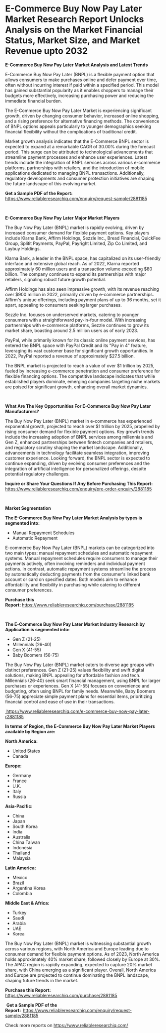 <p><h1>E-Commerce Buy Now Pay Later Market Research Report Unlocks Analysis on the Market Financial Status, Market Size, and Market Revenue upto 2032</h1></p><p><strong>E-Commerce Buy Now Pay Later Market Analysis and Latest Trends</strong></p>
<p><p>E-Commerce Buy Now Pay Later (BNPL) is a flexible payment option that allows consumers to make purchases online and defer payment over time, often without incurring interest if paid within a specified period. This model has gained substantial popularity as it enables shoppers to manage their budgets more effectively, increasing purchasing power and reducing the immediate financial burden.</p><p>The E-Commerce Buy Now Pay Later Market is experiencing significant growth, driven by changing consumer behavior, increased online shopping, and a rising preference for alternative financing methods. The convenience of BNPL options appeals particularly to younger demographics seeking financial flexibility without the complications of traditional credit. </p><p>Market growth analysis indicates that the E-Commerce BNPL sector is expected to expand at a remarkable CAGR of 30.00% during the forecast period. This surge can be attributed to technological advancements that streamline payment processes and enhance user experiences. Latest trends include the integration of BNPL services across various e-commerce platforms, partnerships with retailers, and the introduction of mobile applications dedicated to managing BNPL transactions. Additionally, regulatory developments and consumer protection initiatives are shaping the future landscape of this evolving market.</p></p>
<p><strong>Get a Sample PDF of the Report:&nbsp;</strong> <a href="https://www.reliableresearchiq.com/enquiry/request-sample/2881185?utm_campaign=2593&utm_medium=2&utm_source=Github&utm_content=ia&utm_term=12032025&utm_id=e-commerce-buy-now-pay-later">https://www.reliableresearchiq.com/enquiry/request-sample/2881185</a></p>
<p>&nbsp;</p>
<p><strong>E-Commerce Buy Now Pay Later Major Market Players</strong></p>
<p><p>The Buy Now Pay Later (BNPL) market is rapidly evolving, driven by increased consumer demand for flexible payment options. Key players include Klarna Bank, Affirm Holdings, Sezzle Inc., Bread Financial, QuickFee Group, Splitit Payments, PayPal, Payright Limited, Zip Co Limited, and Laybuy Holdings.</p><p>Klarna Bank, a leader in the BNPL space, has capitalized on its user-friendly interface and extensive global reach. As of 2022, Klarna reported approximately 60 million users and a transaction volume exceeding $80 billion. The company continues to expand its partnerships with major retailers, signaling robust future growth potential.</p><p>Affirm Holdings has also seen impressive growth, with its revenue reaching over $900 million in 2022, primarily driven by e-commerce partnerships. Affirm's unique offerings, including payment plans of up to 36 months, set it apart, appealing to consumers seeking larger purchases.</p><p>Sezzle Inc. focuses on underserved markets, catering to younger consumers with a straightforward pay-in-four model. With increasing partnerships with e-commerce platforms, Sezzle continues to grow its market share, boasting around 2.5 million users as of early 2023.</p><p>PayPal, while primarily known for its classic online payment services, has entered the BNPL space with PayPal Credit and its "Pay in 4" feature, leveraging its vast customer base for significant growth opportunities. In 2022, PayPal reported a revenue of approximately $27.5 billion.</p><p>The BNPL market is projected to reach a value of over $1 trillion by 2025, fueled by increasing e-commerce penetration and consumer preference for flexible financing options. The competitive landscape indicates that while established players dominate, emerging companies targeting niche markets are poised for significant growth, enhancing overall market dynamics.</p></p>
<p>&nbsp;</p>
<p><strong>What Are The Key Opportunities For E-Commerce Buy Now Pay Later Manufacturers?</strong></p>
<p><p>The Buy Now Pay Later (BNPL) market in e-commerce has experienced exponential growth, projected to reach over $1 trillion by 2025, propelled by rising consumer demand for flexible payment options. Key growth trends include the increasing adoption of BNPL services among millennials and Gen Z, enhanced partnerships between fintech companies and retailers, and regulatory scrutiny shaping the market landscape. Additionally, advancements in technology facilitate seamless integration, improving customer experience. Looking forward, the BNPL sector is expected to continue expanding, driven by evolving consumer preferences and the integration of artificial intelligence for personalized offerings, despite potential regulatory challenges.</p></p>
<p><strong>Inquire or Share Your Questions If Any Before Purchasing This Report:</strong> <a href="https://www.reliableresearchiq.com/enquiry/pre-order-enquiry/2881185?utm_campaign=2593&utm_medium=2&utm_source=Github&utm_content=ia&utm_term=12032025&utm_id=e-commerce-buy-now-pay-later">https://www.reliableresearchiq.com/enquiry/pre-order-enquiry/2881185</a></p>
<p>&nbsp;</p>
<p><strong>Market Segmentation</strong></p>
<p><strong>The E-Commerce Buy Now Pay Later Market Analysis by types is segmented into:</strong></p>
<p><ul><li>Manual Repayment Schedules</li><li>Automatic Repayment</li></ul></p>
<p><p>E-commerce Buy Now Pay Later (BNPL) markets can be categorized into two main types: manual repayment schedules and automatic repayment systems. Manual repayment schedules require consumers to manage their payments actively, often involving reminders and individual payment actions. In contrast, automatic repayment systems streamline the process by automatically deducting payments from the consumer's linked bank account or card on specified dates. Both models aim to enhance affordability and flexibility in purchasing while catering to different consumer preferences.</p></p>
<p><strong>Purchase this Report:&nbsp;</strong><a href="https://www.reliableresearchiq.com/purchase/2881185?utm_campaign=2593&utm_medium=2&utm_source=Github&utm_content=ia&utm_term=12032025&utm_id=e-commerce-buy-now-pay-later">https://www.reliableresearchiq.com/purchase/2881185</a></p>
<p>&nbsp;</p>
<p><strong>The E-Commerce Buy Now Pay Later Market Industry Research by Application is segmented into:</strong></p>
<p><ul><li>Gen Z (21-25)</li><li>Millennials (26-40)</li><li>Gen X (41-55)</li><li>Baby Boomers (56-75)</li></ul></p>
<p><p>The Buy Now Pay Later (BNPL) market caters to diverse age groups with distinct preferences. Gen Z (21-25) values flexibility and swift digital solutions, making BNPL appealing for affordable fashion and tech. Millennials (26-40) seek smart financial management, using BNPL for larger purchases or experiences. Gen X (41-55) focuses on convenience and budgeting, often using BNPL for family needs. Meanwhile, Baby Boomers (56-75) appreciate simple payment plans for essential items, prioritizing financial control and ease of use in their transactions.</p></p>
<p><a href="https://www.reliableresearchiq.com/e-commerce-buy-now-pay-later-r2881185?utm_campaign=2593&utm_medium=2&utm_source=Github&utm_content=ia&utm_term=12032025&utm_id=e-commerce-buy-now-pay-later">&nbsp;https://www.reliableresearchiq.com/e-commerce-buy-now-pay-later-r2881185</a></p>
<p><strong>In terms of Region, the E-Commerce Buy Now Pay Later Market Players available by Region are:</strong></p>
<p>
    <p> <strong> North America: </strong>
        <ul>
            <li>United States</li>
            <li>Canada</li>
        </ul>
        </p> 
    <p> <strong> Europe: </strong>
        <ul>
            <li>Germany</li>
            <li>France</li>
            <li>U.K.</li>
            <li>Italy</li>
            <li>Russia</li>
        </ul>
        </p> 
    <p> <strong> Asia-Pacific: </strong>
        <ul>
            <li>China</li>
            <li>Japan</li>
            <li>South Korea</li>
            <li>India</li>
            <li>Australia</li>
            <li>China Taiwan</li>
            <li>Indonesia</li>
            <li>Thailand</li>
            <li>Malaysia</li>
        </ul>
        </p> 
    <p> <strong> Latin America: </strong>
        <ul>
            <li>Mexico</li>
            <li>Brazil</li>
            <li>Argentina Korea</li>
            <li>Colombia</li>
        </ul>
        </p> 
    <p> <strong> Middle East & Africa: </strong>
        <ul>
            <li>Turkey</li>
            <li>Saudi</li>
            <li>Arabia</li>
            <li>UAE</li>
            <li>Korea</li>
        </ul>
    </p>
    </p>
<p><p>The Buy Now Pay Later (BNPL) market is witnessing substantial growth across various regions, with North America and Europe leading due to consumer demand for flexible payment options. As of 2023, North America holds approximately 40% market share, followed closely by Europe at 30%. The APAC region is rapidly expanding, expected to capture 20% market share, with China emerging as a significant player. Overall, North America and Europe are projected to continue dominating the BNPL landscape, shaping future trends in the market.</p></p>
<p><strong>Purchase this Report: </strong><a href="https://www.reliableresearchiq.com/purchase/2881185?utm_campaign=2593&utm_medium=2&utm_source=Github&utm_content=ia&utm_term=12032025&utm_id=e-commerce-buy-now-pay-later">https://www.reliableresearchiq.com/purchase/2881185</a></p>
<p>&nbsp;<strong>Get a Sample PDF of the Report:&nbsp;&nbsp;</strong><a href="https://www.reliableresearchiq.com/enquiry/request-sample/2881185?utm_campaign=2593&utm_medium=2&utm_source=Github&utm_content=ia&utm_term=12032025&utm_id=e-commerce-buy-now-pay-later">https://www.reliableresearchiq.com/enquiry/request-sample/2881185</a></p>
<p><strong></strong></p>
<p>Check more reports on <a href="https://www.reliableresearchiq.com/?utm_campaign=2593&utm_medium=2&utm_source=Github&utm_content=ia&utm_term=12032025&utm_id=e-commerce-buy-now-pay-later">https://www.reliableresearchiq.com/</a></p>